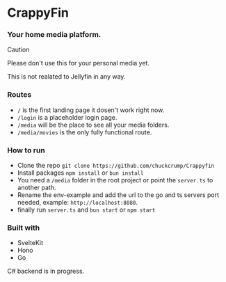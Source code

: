 # CrappyFin
### Your home media platform.
> [!Caution]
> Please don't use this for your personal media yet.

This is not realated to Jellyfin in any way.

### Routes
* `/` is the first landing page it dosen't work right now.
* `/login` is a placeholder login page.
* `/media` will be the place to see all your media folders.
* `/media/movies` is the only fully functional route.

### How to run
* Clone the repo `git clone https://github.com/chuckcrump/Crappyfin`
* Install packages `npm install` or `bun install`
* You need a `/media` folder in the root project or point the `server.ts` to another path.
* Rename the env-example and add the url to the go and ts servers port needed, example: `http://localhost:8080`.
* finally run `server.ts` and `bun start` or `npm start`

### Built with
* SvelteKit
* Hono
* Go
  
C# backend is in progress.
